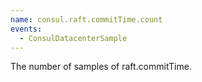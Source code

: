 ```yaml
---
name: consul.raft.commitTime.count
events:
  - ConsulDatacenterSample
---
```


The number of samples of raft.commitTime.